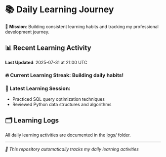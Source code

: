 # 📚 Daily Learning Journey

🎯 **Mission**: Building consistent learning habits and tracking my professional development journey.

## 📊 Recent Learning Activity

**Last Updated**: 2025-07-31 at 21:00 UTC

### 🔥 Current Learning Streak: Building daily habits!

### 📝 Latest Learning Session:
- Practiced SQL query optimization techniques
- Reviewed Python data structures and algorithms

## 🗂️ Learning Logs

All daily learning activities are documented in the [logs/](./logs/) folder.

---
*🤖 This repository automatically tracks my daily learning activities*
